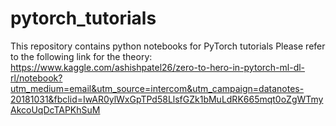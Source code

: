 # pytorch_tutorials
This repository contains python notebooks for PyTorch tutorials
Please refer to the following link for the theory:
https://www.kaggle.com/ashishpatel26/zero-to-hero-in-pytorch-ml-dl-rl/notebook?utm_medium=email&utm_source=intercom&utm_campaign=datanotes-20181031&fbclid=IwAR0ylWxGpTPd58LlsfGZk1bMuLdRK665mqt0oZgWTmyAkcoUqDcTAPKhSuM

